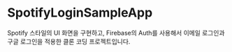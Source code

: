 #  SpotifyLoginSampleApp

Spotify 스타일의 UI 화면을 구현하고, Firebase의 Auth를 사용해서 이메일 로그인과 구글 로그인을 적용한 클론 코딩 프로젝트입니다.



